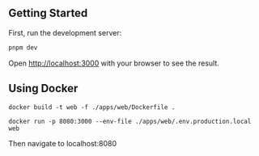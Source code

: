 ## Getting Started

First, run the development server:

```bash
pnpm dev
```

Open [http://localhost:3000](http://localhost:3000) with your browser to see the result.

## Using Docker

```
docker build -t web -f ./apps/web/Dockerfile .
```

```
docker run -p 8080:3000 --env-file ./apps/web/.env.production.local  web
```

Then navigate to localhost:8080

